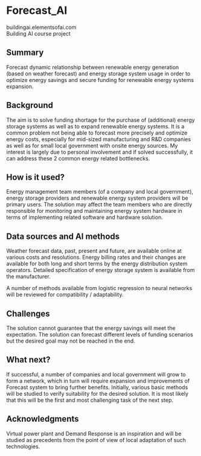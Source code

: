# Forecast_AI
buildingai.elementsofai.com  
Building AI course project

## Summary

Forecast dynamic relationship between renewable energy generation (based on weather forecast) and energy storage system usage 
in order to optimize energy savings and secure funding for renewable energy systems expansion.

## Background

The aim is to solve funding shortage for the purchase of (additional) energy storage systems as well as to expand renewable energy systems. 
It is a common problem not being able to forecast more precisely and optimize energy costs, 
especially for mid-sized manufacturing and R&D companies as well as for small local government with onsite energy sources. 
My interest is largely due to personal involvement and if solved successfully, it can address these 2 common energy related bottlenecks.

## How is it used?

Energy management team members (of a company and local government), energy storage providers and renewable energy system providers will be primary users. 
The solution may affect the team members who are directly responsible for monitoring and maintaining energy system hardware in terms of implementing related software and hardware solution.

## Data sources and AI methods

Weather forecast data, past, present and future, are available online at various costs and resolutions.
Energy billing rates and their changes are available for both long and short terms by the energy distribution system operators.
Detailed specification of energy storage system is available from the manufacturer.

A number of methods available from logistic regression to neural networks will be reviewed for compatibility / adaptability.

## Challenges

The solution cannot guarantee that the energy savings will meet the expectation.
The solution can forecast different levels of funding scenarios but the desired goal may not be reached in the end.

## What next?

If successful, a number of companies and local government will grow to form a network, 
which in turn will require expansion and improvements of Forecast system to bring further benefits.
Initially, various basic methods will be studied to verify suitability for the desired solution. 
It is most likely that this will be the first and most challenging task of the next step.

## Acknowledgments

Virtual power plant and Demand Response is an inspiration and will be studied as precedents from the point of view of local adaptation of such technologies.
